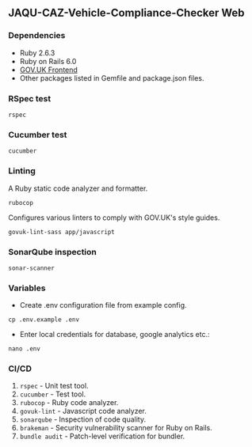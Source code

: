 ## JAQU-CAZ-Vehicle-Compliance-Checker Web

### Dependencies
* Ruby 2.6.3
* Ruby on Rails 6.0
* [GOV.UK Frontend](https://github.com/alphagov/govuk-frontend)
* Other packages listed in Gemfile and package.json files.

### RSpec test
```
rspec
```

### Cucumber test
```
cucumber
```

### Linting
A Ruby static code analyzer and formatter.
```
rubocop
```

Configures various linters to comply with GOV.UK's style guides.
```
govuk-lint-sass app/javascript
```

### SonarQube inspection
```
sonar-scanner
```

### Variables

* Create .env configuration file from example config.
```
cp .env.example .env
```

* Enter local credentials for database, google analytics etc.:
```
nano .env
```

### CI/CD
1. ``rspec`` - Unit test tool.
2. ``cucumber`` - Test tool.
3. ``rubocop`` - Ruby code analyzer.
4. ``govuk-lint`` - Javascript code analyzer.
5. ``sonarqube`` -  Inspection of code quality.
6. ``brakeman`` - Security vulnerability scanner for Ruby on Rails.
7. ``bundle audit`` - Patch-level verification for bundler.
